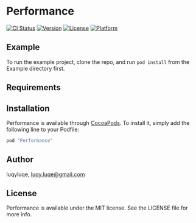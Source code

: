 # Performance

[![CI Status](http://img.shields.io/travis/luqyluqe/Performance.svg?style=flat)](https://travis-ci.org/luqyluqe/Performance)
[![Version](https://img.shields.io/cocoapods/v/Performance.svg?style=flat)](http://cocoapods.org/pods/Performance)
[![License](https://img.shields.io/cocoapods/l/Performance.svg?style=flat)](http://cocoapods.org/pods/Performance)
[![Platform](https://img.shields.io/cocoapods/p/Performance.svg?style=flat)](http://cocoapods.org/pods/Performance)

## Example

To run the example project, clone the repo, and run `pod install` from the Example directory first.

## Requirements

## Installation

Performance is available through [CocoaPods](http://cocoapods.org). To install
it, simply add the following line to your Podfile:

```ruby
pod "Performance"
```

## Author

luqyluqe, luqy.luqe@gmail.com

## License

Performance is available under the MIT license. See the LICENSE file for more info.
